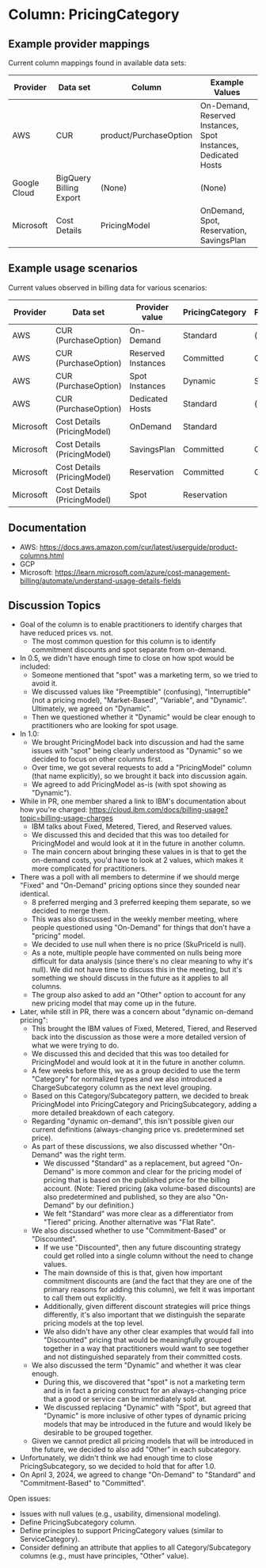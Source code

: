 # Column: PricingCategory

## Example provider mappings

Current column mappings found in available data sets:

| Provider     | Data set                | Column                 | Example Values                                                 |
| ------------ | ----------------------- | ---------------------- | -------------------------------------------------------------- |
| AWS          | CUR                     | product/PurchaseOption | On-Demand, Reserved Instances, Spot Instances, Dedicated Hosts |
| Google Cloud | BigQuery Billing Export | (None)                 | (None)                                                         |
| Microsoft    | Cost Details            | PricingModel           | OnDemand, Spot, Reservation, SavingsPlan                       |

## Example usage scenarios

Current values observed in billing data for various scenarios:

| Provider  | Data set                    | Provider value     | PricingCategory | PricingSubcategory |
| --------- | --------------------------- | ------------------ | --------------- | ------------------ |
| AWS       | CUR (PurchaseOption)        | On-Demand          | Standard        | (depends on usage) |
| AWS       | CUR (PurchaseOption)        | Reserved Instances | Committed       | Committed Usage    |
| AWS       | CUR (PurchaseOption)        | Spot Instances     | Dynamic         | Spot               |
| AWS       | CUR (PurchaseOption)        | Dedicated Hosts    | Standard        | (depends on usage) |
| Microsoft | Cost Details (PricingModel) | OnDemand           | Standard        |                    |
| Microsoft | Cost Details (PricingModel) | SavingsPlan        | Committed       | Committed Spend    |
| Microsoft | Cost Details (PricingModel) | Reservation        | Committed       | Committed Usage    |
| Microsoft | Cost Details (PricingModel) | Spot               | Reservation     |                    |

## Documentation

* AWS: https://docs.aws.amazon.com/cur/latest/userguide/product-columns.html
* GCP
* Microsoft: https://learn.microsoft.com/azure/cost-management-billing/automate/understand-usage-details-fields

## Discussion Topics

* Goal of the column is to enable practitioners to identify charges that have reduced prices vs. not.
  * The most common question for this column is to identify commitment discounts and spot separate from on-demand.
* In 0.5, we didn't have enough time to close on how spot would be included:
  * Someone mentioned that "spot" was a marketing term, so we tried to avoid it.
  * We discussed values like "Preemptible" (confusing), "Interruptible" (not a pricing model), "Market-Based", "Variable", and "Dynamic". Ultimately, we agreed on "Dynamic".
  * Then we questioned whether it "Dynamic" would be clear enough to practitioners who are looking for spot usage.
* In 1.0:
  * We brought PricingModel back into discussion and had the same issues with "spot" being clearly understood as "Dynamic" so we decided to focus on other columns first.
  * Over time, we got several requests to add a "PricingModel" column (that name explicitly), so we brought it back into discussion again.
  * We agreed to add PricingModel as-is (with spot showing as "Dynamic").
* While in PR, one member shared a link to IBM's documentation about how you're charged: https://cloud.ibm.com/docs/billing-usage?topic=billing-usage-charges
  * IBM talks about Fixed, Metered, Tiered, and Reserved values.
  * We discussed this and decided that this was too detailed for PricingModel and would look at it in the future in another column.
  * The main concern about bringing these values in is that to get the on-demand costs, you'd have to look at 2 values, which makes it more complicated for practitioners.
* There was a poll with all members to determine if we should merge "Fixed" and "On-Demand" pricing options since they sounded near identical.
  * 8 preferred merging and 3 preferred keeping them separate, so we decided to merge them.
  * This was also discussed in the weekly member meeting, where people questioned using "On-Demand" for things that don't have a "pricing" model.
  * We decided to use null when there is no price (SkuPriceId is null).
  * As a note, multiple people have commented on nulls being more difficult for data analysis (since there's no clear meaning to why it's null). We did not have time to discuss this in the meeting, but it's something we should discuss in the future as it applies to all columns.
  * The group also asked to add an "Other" option to account for any new pricing model that may come up in the future.
* Later, while still in PR, there was a concern about "dynamic on-demand pricing":
  * This brought the IBM values of Fixed, Metered, Tiered, and Reserved back into the discussion as those were a more detailed version of what we were trying to do.
  * We discussed this and decided that this was too detailed for PricingModel and would look at it in the future in another column.
  * A few weeks before this, we as a group decided to use the term "Category" for normalized types and we also introduced a ChargeSubcategory column as the next level grouping.
  * Based on this Category/Subcategory pattern, we decided to break PricingModel into PricingCategory and PricingSubcategory, adding a more detailed breakdown of each category.
  * Regarding "dynamic on-demand", this isn't possible given our current definitions (always-changing price vs. predetermined set price).
  * As part of these discussions, we also discussed whether "On-Demand" was the right term.
    * We discussed "Standard" as a replacement, but agreed "On-Demand" is more common and clear for the pricing model of pricing that is based on the published price for the billing account. (Note: Tiered pricing (aka volume-based discounts) are also predetermined and published, so they are also "On-Demand" by our definition.)
    * We felt "Standard" was more clear as a differentiator from "Tiered" pricing. Another alternative was "Flat Rate".
  * We also discussed whether to use "Commitment-Based" or "Discounted".
    * If we use "Discounted", then any future discounting strategy could get rolled into a single column without the need to change values.
    * The main downside of this is that, given how important commitment discounts are (and the fact that they are one of the primary reasons for adding this column), we felt it was important to call them out explicitly.
    * Additionally, given different discount strategies will price things differently, it's also important that we distinguish the separate pricing models at the top level.
    * We also didn't have any other clear examples that would fall into "Discounted" pricing that would be meaningfully grouped together in a way that practitioners would want to see together and not distinguished separately from their committed costs.
  * We also discussed the term "Dynamic" and whether it was clear enough.
    * During this, we discovered that "spot" is not a marketing term and is in fact a pricing construct for an always-changing price that a good or service can be immediately sold at.
    * We discussed replacing "Dynamic" with "Spot", but agreed that "Dynamic" is more inclusive of other types of dynamic pricing models that may be introduced in the future and would likely be desirable to be grouped together.
  * Given we cannot predict all pricing models that will be introduced in the future, we decided to also add "Other" in each subcategory.
* Unfortunately, we didn't think we had enough time to close PricingSubcategory, so we decided to hold that for after 1.0.
* On April 3, 2024, we agreed to change "On-Demand" to "Standard" and "Commitment-Based" to "Committed".

Open issues:

* Issues with null values (e.g., usability, dimensional modeling).
* Define PricingSubcategory column.
* Define principles to support PricingCategory values (similar to ServiceCategory).
* Consider defining an attribute that applies to all Category/Subcategory columns (e.g., must have principles, "Other" value).
